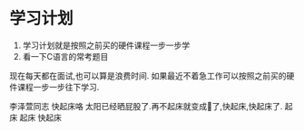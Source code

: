 

# 学习计划
1. 学习计划就是按照之前买的硬件课程一步一步学
2. 看一下C语言的常考题目

现在每天都在面试,也可以算是浪费时间.
如果最近不着急工作可以按照之前买的硬件课程一步一步往下学习.


李泽萱同志 快起床咯 太阳已经晒屁股了.再不起床就变成🐖了,快起床,快起床了.
起床 起床 快起床